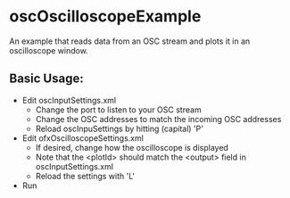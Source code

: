 oscOscilloscopeExample
===============

An example that reads data from an OSC stream and plots it in an oscilloscope window. 

## Basic Usage:

- Edit oscInputSettings.xml
  - Change the port to listen to your OSC stream 
  - Change the OSC addresses to match the incoming OSC addresses
  - Reload oscInpuSettings by hitting (capital) 'P'
- Edit ofxOscilloscopeSettings.xml 
  - If desired, change how the oscilloscope is displayed
  - Note that the \<plotId\> should match the \<output\> field in oscInputSettings.xml
  - Reload the settings with 'L'
- Run
